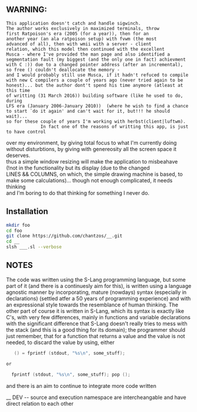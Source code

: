 ## WARNING:
    This application doesn't catch and handle sigwinch.  
    The author works exclusively in maximized terminals, throw  
    first Ratpoison's era (2005 (for a year)), then for an  
    another year (an ala ratpoison setup) with fvwm (the most  
    advanced of all), then with wmii with a server - client  
    relation, which this model then continued with the excellent  
    Musca - where I've provided the man page and also identified a  
    segmentation fault (my biggest (and the only one in fact) achievment  
    with C :)) due to a changed pointer address (after an incremental),  
    so free () couldn't deallocate the memory -  
    and I would probably still use Musca, if it hadn't refuced to compile  
    with new C compilers a couple of years ago (never tried again to be  
    honest)... but the author dont't spend his time anymore (atleast at this time  
    of writting (31 March 2016)) building software (like he used to do, during  
    LFS era (January 2006-January 2010))  (where he wish to find a chance  
    to start `do it again' and can't wait for it, but!!! he should wait)...  
    so for these couple of years I'm working with herbst(client|luftwm).  
			     In fact one of the reasons of writting this app, is just to have control  
   over my environment, by giving total focus to what I'm currently doing  
   without disturbtions, by giving with genereosity all the screen space it  
   deserves.  
        thus a simple window resizing will make the application to misbeahave  
   (!not in the functionality but its display (due to the changed  
    LINES && COLUMNS, on which, the simple drawing machine is based, to  
   make some calculations)... though not enough complicated, it needs thinking  
   and I'm boring to do that thinking for something I never do.  

## Installation

```bash
mkdir foo
cd foo
git clone https://github.com/chantzos/__.git
cd __
slsh ___.sl --verbose
```

## NOTES

The code was written using the S-Lang programming language, but
some part of it (and there is a continuesly aim for this),
is written using a language agnostic manner by incorporating,
mature (nowdays) syntax (especially in declarations) (settled
atfer a 50 years of programming experience) and 
with an expressional style towards the resemblance of human thinking.
The other part of course it is written in S-Lang, which its syntax is
exactly like C's, with very few differences, mainly in functions and
variable declarations with the significant difference that S-Lang
doesn't really tries to mess with the stack (and this is a good thing
for its domain); the programmer should just remember, that for a
function that returns a value and the value is not needed, to discard
the value by using, either
```c 
   () = fprintf (stdout, "%s\n", some_stuff);

or
   
  fprintf (stdout, "%s\n", some_stuff); pop ();
```
and there is an aim to continue to integrate more code written

__ DEV --
source and execution namespace are intercheangable and have direct
relation to each other


